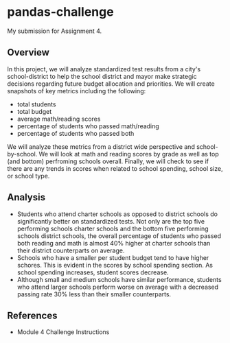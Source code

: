 # pandas-challenge
My submission for Assignment 4.
## Overview
In this project, we will analyze standardized test results from a city's school-district to help the school district and mayor make strategic decisions regarding future budget allocation and priorities. We will create snapshots of key metrics including the following:

* total students
* total budget
* average math/reading scores
* percentage of students who passed math/reading
* percentage of students who passed both

We will analyze these metrics from a district wide perspective and school-by-school. We will look at math and reading scores by grade as well as top (and bottom) perfroming schools overall. Finally, we will check to see if there are any trends in scores when related to school spending, school size, or school type.

## Analysis
* Students who attend charter schools as opposed to district schools do significantly better on standardized tests. Not only are the top five performing schools charter schools and the bottom five performing schools district schools, the overall percentage of students who passed both reading and math is almost 40% higher at charter schools than their district counterparts on average.
* Schools who have a smaller per student budget tend to have higher schores. This is evident in the scores by school spending section. As school spending increases, student scores decrease.
* Although small and medium schools have similar performance, students who attend larger schools perform worse on average with a decreased passing rate 30% less than their smaller counterparts.

## References
* Module 4 Challenge Instructions